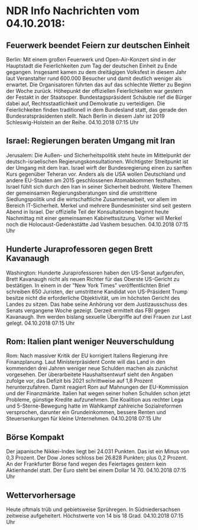 # NDR Info Nachrichten vom 04.10.2018:


## Feuerwerk beendet Feiern zur deutschen Einheit
Berlin: Mit einem großen Feuerwerk und Open-Air-Konzert sind in der Hauptstadt die Feierlichkeiten zum Tag der deutschen Einheit zu Ende gegangen. Insgesamt kamen zu dem dreitägigen Volksfest in diesem Jahr laut Veranstalter rund 600.000 Besucher und damit deutlich weniger als erwartet. Die Organisatoren führten das auf das schlechte Wetter zu Beginn der Woche zurück. Höhepunkt der offiziellen Feierlichkeiten war gestern der Festakt in der Staatsoper. Bundestagspräsident Schäuble rief die Bürger dabei auf, Rechtsstaatlichkeit und Demokratie zu verteidigen. Die Feierlichkeiten finden traditionell in dem Bundesland statt, das gerade den Bundesratspräsidenten stellt. Nach Berlin in diesem Jahr ist 2019 Schleswig-Holstein an der Reihe. 04.10.2018 07:15 Uhr 

## Israel: Regierungen beraten Umgang mit Iran
Jerusalem: Die Außen- und Sicherheitspolitik steht heute im Mittelpunkt der deutsch-israelischen Regierungskonsultationen. Wichtigster Streitpunkt ist der Umgang mit dem Iran. Israel wirft der Bundesregierung einen zu sanften Kurs gegenüber Teheran vor. Anders als die USA wollen Deutschland und andere EU-Staaten am 2015 geschlossenen Atomabkommen festhalten. Israel fühlt sich durch den Iran in seiner Sicherheit bedroht. Weitere Themen der gemeinsamen Regierungsberatungen sind die umstrittene Siedlungspolitik und die wirtschaftliche Zusammenarbeit, vor allem im Bereich IT-Sicherheit. Merkel und mehrere Bundesminister sind seit gestern Abend in Israel. Der offizielle Teil der Konsultationen beginnt heute Nachmittag mit einer gemeinsamen Kabinettssitzung. Vorher will Merkel noch die Holocaust-Gedenkstätte Jad Vashem besuchen. 04.10.2018 07:15 Uhr 

## Hunderte Juraprofessoren gegen Brett Kavanaugh
Washington:   Hunderte Juraprofessoren haben den US-Senat aufgerufen, Brett Kavanaugh nicht als neuen Richter für das Oberste US-Gericht zu bestätigen. In einem in der "New York Times" veröffentlichten Brief schreiben 650 Juristen, der umstrittene Kandidat von US-Präsident Trump besitze nicht die erforderliche Objektivität, um im höchsten Gericht des Landes zu sitzen. Das habe seine Anhörung vor dem Justizausschuss des Senats vergangene Woche gezeigt. Derzeit ermittelt das FBI gegen Kavanaugh. Ihm werden bislang sexuelle Übergriffe auf drei Frauen zur Last gelegt. 04.10.2018 07:15 Uhr 

## Rom: Italien plant weniger Neuverschuldung
Rom: Nach massiver Kritik der EU korrigiert Italiens Regierung ihre Finanzplanung. Laut Ministerpräsident Conte will das Land in den kommenden drei Jahren weniger neue Schulden machen als zunächst vorgesehen. Der überarbeitete Haushaltsentwurf sieht den Angaben zufolge vor, das Defizit bis 2021 schrittweise auf 1,8 Prozent herunterzufahren. Damit reagiert Rom auf Mahnungen der EU-Kommission und der Finanzmärkte. Italien hat wegen seiner hohen Schulden schon jetzt Probleme, günstige Kredite aufzunehmen. Die Koalition aus rechter Lega und 5-Sterne-Bewegung hatte im Wahlkampf zahlreiche Sozialreformen versprochen, darunter ein Grundeinkommen,  bessere Renten und Steuersenkungen für kleine Unternehmen. 04.10.2018 07:15 Uhr 

## Börse Kompakt
Der japanische Nikkei-Index liegt bei 24.031  Punkten. Das ist ein Minus von 0,3 Prozent. Der Dow Jones schloss bei 26.828 Punkten; plus 0,2 Prozent. An der Frankfurter Börse fand wegen des Feiertages gestern kein Aktienhandel statt. Der Euro steht bei einem Dollar 14 70. 04.10.2018 07:15 Uhr 

## Wettervorhersage
Heute oftmals trüb und gebietsweise Sprühregen. In Südniedersachsen zeitweise aufgeheitert. Höchstwerte von 14 bis 18 Grad. 04.10.2018 07:15 Uhr 
